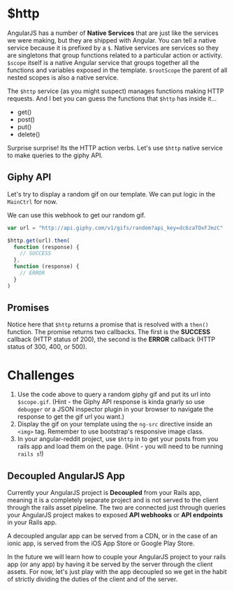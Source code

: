 # $http

AngularJS has a number of **Native Services** that are just like the services we were making, but they are shipped with Angular. You can tell a native service because it is prefixed by a `$`. Native services are services so they are singletons that group functions related to a particular action or activity. `$scope` itself is a native Angular service that groups together all the functions and variables exposed in the template. `$rootScope` the parent of all nested scopes is also a native service.

The `$http` service (as you might suspect) manages functions making HTTP requests. And I bet you can guess the functions that `$http` has inside it...

* get()
* post()
* put()
* delete()

Surprise surprise! Its the HTTP action verbs. Let's use `$http` native service to make queries to the giphy API.

## Giphy API

Let's try to display a random gif on our template. We can put logic in the `MainCtrl` for now.

We can use this webhook to get our random gif.

```js
var url = "http://api.giphy.com/v1/gifs/random?api_key=dc6zaTOxFJmzC"

$http.get(url).then(
  function (response) {
    // SUCCESS
  },
  function (response) {
    // ERROR
  }
)

```

## Promises

Notice here that `$http` returns a promise that is resolved with a `then()` function. The promise returns two callbacks. The first is the **SUCCESS** callback (HTTP status of 200), the second is the **ERROR** callback (HTTP status of 300, 400, or 500).

# Challenges

1. Use the code above to query a random giphy gif and put its url into `$scope.gif`. (Hint - the Giphy API response is kinda gnarly so use `debugger` or a JSON inspector plugin in your browser to navigate the response to get the gif url you want.)
1. Display the gif on your template using the `ng-src` directive inside an `<img>` tag. Remember to use bootstrap's responsive image class.
1. In your angular-reddit project, use `$http` in to get your posts from you rails app and load them on the page. (Hint - you will need to be running `rails s`!)

## Decoupled AngularJS App

Currently your AngularJS project is **Decoupled** from your Rails app, meaning it is a completely separate project and is not served to the client through the rails asset pipeline. The two are connected just through queries your AngularJS project makes to exposed **API webhooks** or **API endpoints** in your Rails app.

A decoupled angular app can be served from a CDN, or in the case of an ionic app, is served from the iOS App Store or Google Play Store.

In the future we will learn how to couple your AngularJS project to your rails app (or any app) by having it be served by the server through the client assets. For now, let's just play with the app decoupled so we get in the habit of strictly dividing the duties of the client and of the server.
